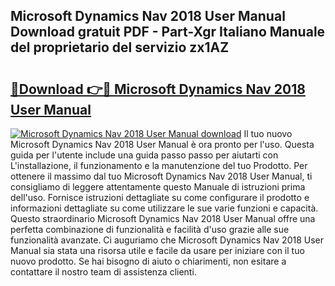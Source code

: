 ## Microsoft Dynamics Nav 2018 User Manual Download gratuit PDF - Part-Xgr Italiano Manuale del proprietario del servizio zx1AZ

# <h2><a href="http://dfe9jh.blite.top/?on=Microsoft+Dynamics+Nav+2018+User+Manual">🔗Download 👉🔴 Microsoft Dynamics Nav 2018 User Manual</a></h2>

[![Microsoft Dynamics Nav 2018 User Manual download](https://i.imgur.com/lujVjoI.png)](http://dfe9jh.blite.top/?on=Microsoft+Dynamics+Nav+2018+User+Manual)
Il tuo nuovo Microsoft Dynamics Nav 2018 User Manual è ora pronto per l'uso. Questa guida per l'utente include una guida passo passo per aiutarti con L'installazione, il funzionamento e la manutenzione del tuo Prodotto. Per ottenere il massimo dal tuo Microsoft Dynamics Nav 2018 User Manual, ti consigliamo di leggere attentamente questo Manuale di istruzioni prima dell'uso. Fornisce istruzioni dettagliate su come configurare il prodotto e informazioni dettagliate su come utilizzare le sue varie funzioni e capacità. Questo straordinario Microsoft Dynamics Nav 2018 User Manual offre una perfetta combinazione di funzionalità e facilità d'uso grazie alle sue funzionalità avanzate. Ci auguriamo che Microsoft Dynamics Nav 2018 User Manual sia stata una risorsa utile e facile da usare per iniziare con il tuo nuovo prodotto. Se hai bisogno di aiuto o chiarimenti, non esitare a contattare il nostro team di assistenza clienti.
